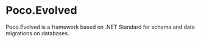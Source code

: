 # Poco.Evolved
Poco.Evolved is a framework based on .NET Standard for schema and data migrations on databases.
